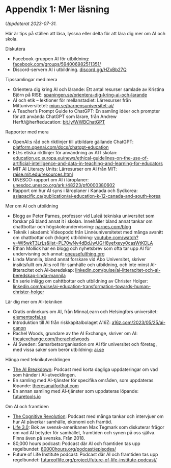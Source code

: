 # Appendix 1: Mer läsning
_Uppdaterat 2023-07-31._

Här är tips på ställen att läsa, lyssna eller delta för att lära dig mer om AI och skola.

Diskutera
* Facebook-gruppen AI för utbildning: [facebook.com/groups/594006982511351/][1]
* Discord-servern AI i utbildning. [discord.gg/HZxBb27Q][2]

Tipssamlingar med mera
* Orientera dig kring AI och lärande: Ett antal resurser samlade av Kristina Björn på RISE: [spaningen.se/orientera-dig-kring-ai-och-larande][3]
* AI och etik – lektioner för mellanstadiet: Lärresurser från Mittuniversitetet: [miun.se/barnensuniversitet-ai/][4]
* A Teacher’s Prompt Guide to ChatGPT: En samling idéer och prompter för att använda ChatGPT som lärare, från Andrew Herft/@herfteducation: [bit.ly/WWBChatGPT][5]

Rapporter med mera
 * OpenAI:s råd och riktlinjer till utbildare gällande ChatGPT: [platform.openai.com/docs/chatgpt-education][6]
* EU:s etiska riktlinjer för användning av AI I skolan: [education.ec.europa.eu/news/ethical-guidelines-on-the-use-of-artificial-intelligence-and-data-in-teaching-and-learning-for-educators][7]
 * MIT AI Literacy Units: Lärresurser om AI från MIT: [raise.mit.edu/resources.html][8]
* UNESCO-rapport om AI i läroplaner: [unesdoc.unesco.org/ark:/48223/pf0000380602][9]
* Rapport om hur AI syns i läroplaner i Kanada och Sydkorea: [asiapacific.ca/publication/ai-education-k-12-canada-and-south-korea][10]

Mer om AI och utbildning
* Blogg av Peter Parnes, professor vid Luleå tekniska universitet som forskar på bland annat it i skolan. Innehåller bland annat tankar om chattbottar och högskoleundervisning: [parnes.com/blog][11]
* Teknik i akademi: Videopodd från Linnéuniversitetet med många avsnitt om chattbottar och (högre) utbildning: [youtube.com/watch?v=Wi5wkT3LrLs&list=PL70wNv4dBdJwUGH8yefxeyy0casWtKDLA][12]
* Ethan Mollick har en blogg och nyhetsbrev som ofta tar upp AI för undervisning och annat: [oneusefulthing.org][13]
* Linda Mannila, bland annat forskare vid Åbo Universitet, skriver insiktsfullt om AI:s roll för samhälle och utbildning, och inte minst AI-litteracitet och AI-beredskap: [linkedin.com/pulse/ai-litteracitet-och-ai-beredskap-linda-mannila][14]
* En serie inlägg om cahttbottar och utbildning av Christer Holger: [linkedin.com/pulse/ai-education-transformation-towards-human-christer-holger][15]

Lär dig mer om AI-tekniken
* Gratis onlinekurs om AI, från MinnaLearn och Helsingfors universitet: [elementsofai.se][16]
* Introduktion till AI från riskkapitalbolaget A16Z: [a16z.com/2023/05/25/ai-canon][17]
* Rachel Woods, grundare av the AI Exchange, skriver om AI: [theaiexchange.com/therachelwoods][18]
* AI Sweden: Samarbetsorganisation om AI för universitet och företag, med vissa saker som berör utbildning: [ai.se][19]

Hänga med teknikutvecklingen
* [The AI Breakdown][20]: Podcast med korta dagliga uppdateringar om vad som händer i AI-utvecklingen.
* En samling med AI-tjänster för specifika områden, som uppdateras löpande: [theresanaiforthat.com][21]
* En annan samling med AI-tjänster som uppdateras löpande: [futuretools.io][22]

Om AI och framtiden
* [The Cognitive Revolution][23]: Podcast med många tankar och intervjuer om hur AI påverkar samhälle, ekonomi och framtid.
* [Life 3.0][24]: Bok av svensk-amerikanen Max Tegmark som diskuterar frågor om vad AI betyder för samhället, framtiden och synen på oss själva. Finns även på svenska. Från 2018.
* 80,000 hours podcast: Podcast där AI och framtiden tas upp regelbundet: [80000hours.org/podcast/episodes/][25]
* Future of Life Institute podcast: Podcast där AI och framtiden tas upp regelbundet: [futureoflife.org/project/future-of-life-institute-podcast/][26]

[1]:	https://www.facebook.com/groups/594006982511351/
[2]:	https://discord.gg/HZxBb27Q "AI i utbildning"
[3]:	https://www.spaningen.se/orientera-dig-kring-ai-och-larande/ "Orientera dig kring AI och lärande"
[4]:	https://www.miun.se/barnensuniversitet-ai/
[5]:	https://bit.ly/WWBChatGPT
[6]:	https://platform.openai.com/docs/chatgpt-education
[7]:	https://education.ec.europa.eu/news/ethical-guidelines-on-the-use-of-artificial-intelligence-and-data-in-teaching-and-learning-for-educators
[8]:	https://raise.mit.edu/resources.html
[9]:	https://unesdoc.unesco.org/ark:/48223/pf0000380602
[10]:	https://www.asiapacific.ca/publication/ai-education-k-12-canada-and-south-korea
[11]:	http://www.parnes.com/blog/
[12]:	https://www.youtube.com/watch?v=Wi5wkT3LrLs&list=PL70wNv4dBdJwUGH8yefxeyy0casWtKDLA
[13]:	https://www.oneusefulthing.org/ "One Useful Thing"
[14]:	https://www.linkedin.com/pulse/ai-litteracitet-och-ai-beredskap-linda-mannila/ "AI-litteracitet och AI-beredskap"
[15]:	https://www.linkedin.com/pulse/ai-education-transformation-towards-human-christer-holger/
[16]:	https://www.elementsofai.se/
[17]:	https://a16z.com/2023/05/25/ai-canon "AI Canon"
[18]:	https://theaiexchange.com/therachelwoods "Rachel Woods"
[19]:	https://www.ai.se/en
[20]:	https://breakdown.network/ "The AI Breakdown"
[21]:	https://theresanaiforthat.com/
[22]:	https://www.futuretools.io/ "Future Tools"
[23]:	https://www.cognitiverevolution.ai/
[24]:	https://en.wikipedia.org/wiki/Life_3.0
[25]:	https://80000hours.org/podcast/episodes/
[26]:	https://futureoflife.org/project/future-of-life-institute-podcast/